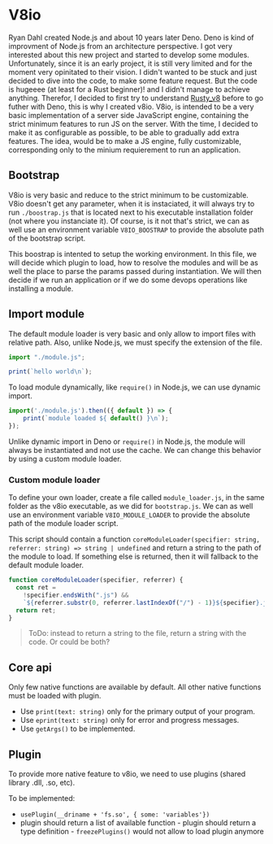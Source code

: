 # V8io

Ryan Dahl created Node.js and about 10 years later Deno. Deno is kind of improvment of Node.js from an architecture perspective. I got very interested about this new project and started to develop some modules. Unfortunately, since it is an early project, it is still very limited and for the moment very opinitated to their vision. I didn't wanted to be stuck and just decided to dive into the code, to make some feature request. But the code is hugeeee (at least for a Rust beginner)! and I didn't manage to achieve anything. Therefor, I decided to first try to understand [Rusty_v8](https://github.com/denoland/rusty_v8) before to go futher with Deno, this is why I created v8io. V8io, is intended to be a very basic implementation of a server side JavaScript engine, containing the strict minimum features to run JS on the server. With the time, I decided to make it as configurable as possible, to be able to gradually add extra features. The idea, would be to make a JS engine, fully customizable, corresponding only to the minium requierement to run an application.

## Bootstrap

V8io is very basic and reduce to the strict minimum to be customizable. V8io doesn't get any parameter, when it is instaciated, it will always try to run `./boostrap.js` that is located next to his executable installation folder (not where you instanciate it). Of course, is it not that's strict, we can as well use an environment variable `V8IO_BOOSTRAP` to provide the absolute path of the bootstrap script.

This boostrap is intented to setup the working environment. In this file, we will decide which plugin to load, how to resolve the modules and will be as well the place to parse the params passed during instantiation. We will then decide if we run an application or if we do some devops operations like installing a module.

## Import module

The default module loader is very basic and only allow to import files with relative path. Also, unlike Node.js, we must specify the extension of the file.

```js
import "./module.js";

print(`hello world\n`);
```

To load module dynamically, like `require()` in Node.js, we can use dynamic import.

```js
import('./module.js').then(({ default }) => {
    print(`module loaded ${ default() }\n`);
});
```

Unlike dynamic import in Deno or `require()` in Node.js, the module will always be instantiated and not use the cache. We can change this behavior by using a custom module loader.

### Custom module loader

To define your own loader, create a file called `module_loader.js`, in the same folder as the v8io executable, as we did for `bootstrap.js`. We can as well use an environment variable `V8IO_MODULE_LOADER` to provide the absolute path of the module loader script.

This script should contain a function `coreModuleLoader(specifier: string, referrer: string) => string | undefined` and return a string to the path of the module to load. If something else is returned, then it will fallback to the default module loader.

```js
function coreModuleLoader(specifier, referrer) {
  const ret =
    !specifier.endsWith(".js") &&
    `${referrer.substr(0, referrer.lastIndexOf("/") - 1)}${specifier}.js`;
  return ret;
}
```

> ToDo: instead to return a string to the file, return a string with the code. Or could be both?

## Core api

Only few native functions are available by default. All other native functions must be loaded with plugin.

- Use `print(text: string)` only for the primary output of your program.
- Use `eprint(text: string)` only for error and progress messages.
- Use `getArgs()` to be implemented.

## Plugin

To provide more native feature to v8io, we need to use plugins (shared library .dll, .so, etc).

To be implemented:
 - `usePlugin(__driname + 'fs.so', { some: 'variables'})` 
 - plugin should return a list of available function - plugin should return a type definition - `freezePlugins()` would not allow to load plugin anymore
